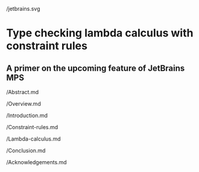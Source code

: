 /jetbrains.svg

# Type checking lambda calculus with constraint rules

## A primer on the upcoming feature of JetBrains MPS

/Abstract.md

/Overview.md

/Introduction.md

/Constraint-rules.md

/Lambda-calculus.md

/Conclusion.md

/Acknowledgements.md
